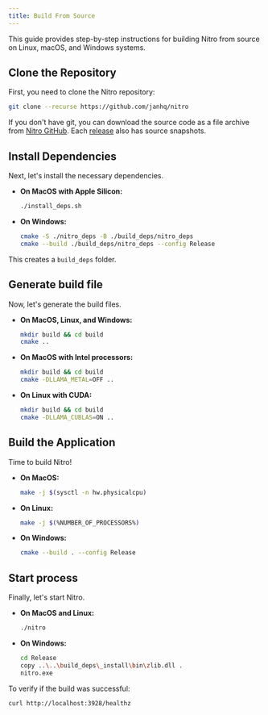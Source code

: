 ```yaml
---
title: Build From Source
---
```


This guide provides step-by-step instructions for building Nitro from source on Linux, macOS, and Windows systems.

## Clone the Repository

First, you need to clone the Nitro repository:

```bash
git clone --recurse https://github.com/janhq/nitro
```

If you don't have git, you can download the source code as a file archive from [Nitro GitHub](https://github.com/janhq/nitro). Each [release](https://github.com/caddyserver/caddy/releases) also has source snapshots.

## Install Dependencies
Next, let's install the necessary dependencies.

- **On MacOS with Apple Silicon:**
    ```bash
    ./install_deps.sh
    ```

- **On Windows:**

    ```bash
    cmake -S ./nitro_deps -B ./build_deps/nitro_deps
    cmake --build ./build_deps/nitro_deps --config Release
    ```

This creates a `build_deps` folder.

## Generate build file

Now, let's generate the build files.

- **On MacOS, Linux, and Windows:**

    ```bash
    mkdir build && cd build
    cmake ..
    ```

- **On MacOS with Intel processors:**

    ```bash
    mkdir build && cd build
    cmake -DLLAMA_METAL=OFF .. 
    ```

- **On Linux with CUDA:**

    ```bash
    mkdir build && cd build
    cmake -DLLAMA_CUBLAS=ON ..
    ```

## Build the Application

Time to build Nitro!

- **On MacOS:**
    
    ```bash
    make -j $(sysctl -n hw.physicalcpu)
    ```

- **On Linux:**

    ```bash
    make -j $(%NUMBER_OF_PROCESSORS%)
    ```

- **On Windows:**

    ```bash
    cmake --build . --config Release
    ```

## Start process

Finally, let's start Nitro.

- **On MacOS and Linux:**

    ```bash
    ./nitro
    ```

- **On Windows:**

    ```bash
    cd Release
    copy ..\..\build_deps\_install\bin\zlib.dll .
    nitro.exe
    ```

To verify if the build was successful:
```bash
curl http://localhost:3928/healthz
```